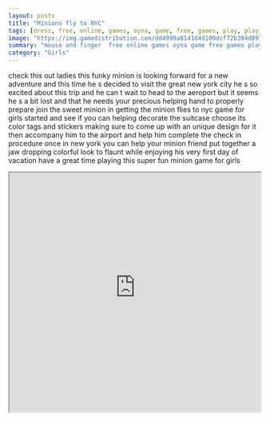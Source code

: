 ```yaml
---
layout: posts
title: "Minions fly to NYC"
tags: [dress, free, online, games, oyna, game, free, games, play, play, games]
image: "https://img.gamedistribution.com/dd4999a8141d4d109dcf72b394d89751.jpg"
summary: "mouse and finger  free online games oyna game free games play play games"
category: "Girls"
---
```


check this out ladies this funky minion is looking forward for a new adventure and this time he s decided to visit the great new york city he s so excited about this trip and he can t wait to head to the aeroport but it seems he s a bit lost and that he needs your precious helping hand to properly prepare join the sweet minion in getting the minion flies to nyc game for girls started and see if you can helping decorate the suitcase choose its color tags and stickers making sure to come up with an unique design for it then accompany him to the airport and help him complete the check in procedure once in new york you can help your minion friend put together a jaw dropping colorful look to flaunt while enjoying his very first day of vacation have a great time playing this super fun minion game for girls

<iframe width="100%" height="480px;" src="https://html5.gamedistribution.com/dd4999a8141d4d109dcf72b394d89751/"></iframe>